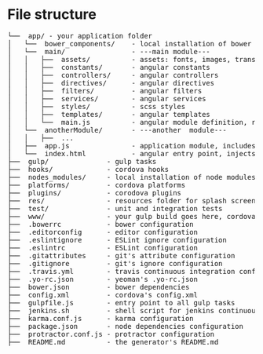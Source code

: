 # File structure
<pre>
└──  app/ - your application folder
│   └──  bower_components/    - local installation of bower packages
│   └──  main/                - ---main module---
│   │   ├──  assets/          - assets: fonts, images, translation, etc... go here
│   │   ├──  constants/       - angular constants
│   │   ├──  controllers/     - angular controllers
│   │   ├──  directives/      - angular directives
│   │   ├──  filters/         - angular filters
│   │   ├──  services/        - angular services
│   │   ├──  styles/          - scss styles
│   │   ├──  templates/       - angular templates
│   │   └──  main.js          - angular module definition, routing etc...
│   └──  anotherModule/       - ---another  module---
│   │   ├──  ...
│   ├──  app.js               - application module, includes main module, ionic, ui-router etc ...
│   └──  index.html           - angular entry point, injects: app files, bower files, fonts,  ...
├──  gulp/              - gulp tasks
├──  hooks/             - cordova hooks
├──  nodes_modules/     - local installation of node modules
├──  platforms/         - cordova platforms
├──  plugins/           - corodova plugins
├──  res/               - resources folder for splash screens and app icons
├──  test/              - unit and integration tests
├──  www/               - your gulp build goes here, cordova starts building from here
├──  .bowerrc           - bower configuration
├──  .editorconfig      - editor configuration
├──  .eslintignore      - ESLint ignore configuration
├──  .eslintrc          - ESLint configuration
├──  .gitattributes     - git's attribute configuration
├──  .gitignore         - git's ignore configuration
├──  .travis.yml        - travis continuous integration configuration
├──  .yo-rc.json        - yeoman's .yo-rc.json
├──  bower.json         - bower dependencies
├──  config.xml         - cordova's config.xml
├──  gulpfile.js        - entry point to all gulp tasks
├──  jenkins.sh         - shell script for jenkins continuous integration
├──  karma.conf.js      - karma configuration
├──  package.json       - node dependencies configuration
├──  protractor.conf.js - protractor configuration
├──  README.md          - the generator's README.md
</pre>
